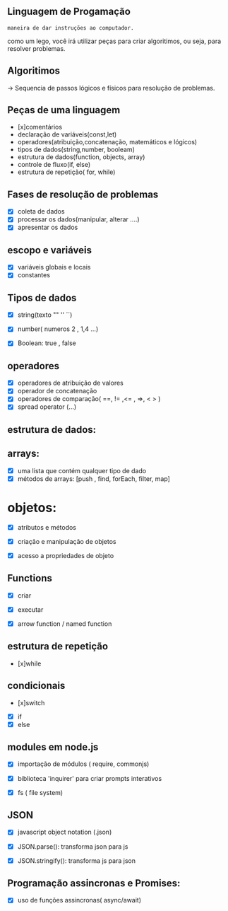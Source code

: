 ## Linguagem de Progamação

    maneira de dar instruções ao computador.
como um lego, você irá utilizar peças para criar algoritimos, ou seja, para resolver problemas.

## Algoritimos 
-> Sequencia de passos lógicos e físicos para resolução de problemas.


## Peças de uma linguagem
- [x]comentários
- declaração de variáveis(const,let)
- operadores(atribuição,concatenação, matemáticos e lógicos)
- tipos de dados(string,number, booleam)
- estrutura de dados(function, objects, array)
- controle de fluxo(if, else)
- estrutura de repetição( for, while)


## Fases de resolução de problemas
-[x] coleta de dados
-[x] processar os dados(manipular, alterar ....)
-[x] apresentar os dados

## escopo e variáveis
-[x] variáveis globais e locais
-[x] constantes

## Tipos de dados
- [x] string(texto "" '' ´´)
- [x] number( numeros 2 , 1,4 ...)
- [x] Boolean: true , false


## operadores
- [x] operadores de atribuição de valores
- [x] operador de concatenação
- [x] operadores de comparação( ==, != ,<= , =>, < > )
- [x] spread operator (...)

## estrutura de dados:

## arrays:
- [x] uma lista que contém qualquer tipo de dado
- [x] métodos de arrays: [push , find, forEach, filter, map]

# objetos:
- [x] atributos e métodos
- [x] criação e manipulação de objetos
- [x] acesso a propriedades de objeto


## Functions
- [x] criar
- [x] executar
- [x] arrow function / named function


## estrutura de repetição
- [x]while



## condicionais
- [x]switch
- [x] if
- [x] else
## modules em node.js
- [x] importação de módulos ( require, commonjs)
- [x] biblioteca 'inquirer' para criar prompts interativos
-[x] fs ( file system)


## JSON 
- [x] javascript object notation (.json)
- [x] JSON.parse(): transforma json para js
- [x] JSON.stringify(): transforma js para json




## Programação assincronas e Promises:
-[x] uso de funções assincronas( async/await)